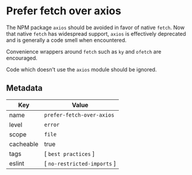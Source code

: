 # Prefer fetch over axios

The NPM package `axios` should be avoided in favor of native `fetch`. Now that native `fetch` has widespread support, `axios` is effectively deprecated and is generally a code smell when encountered.

Convenience wrappers around `fetch` such as `ky` and `ofetch` are encouraged.

Code which doesn't use the `axios` module should be ignored.

## Metadata

| Key       | Value                       |
| --------- | --------------------------- |
| name      | `prefer-fetch-over-axios`   |
| level     | `error`                     |
| scope     | `file`                      |
| cacheable | true                        |
| tags      | [ `best practices` ]        |
| eslint    | [ `no-restricted-imports` ] |
